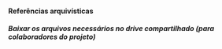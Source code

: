 #### Referências arquivísticas

##### Baixar os arquivos necessários no drive compartilhado (para colaboradores do projeto)
